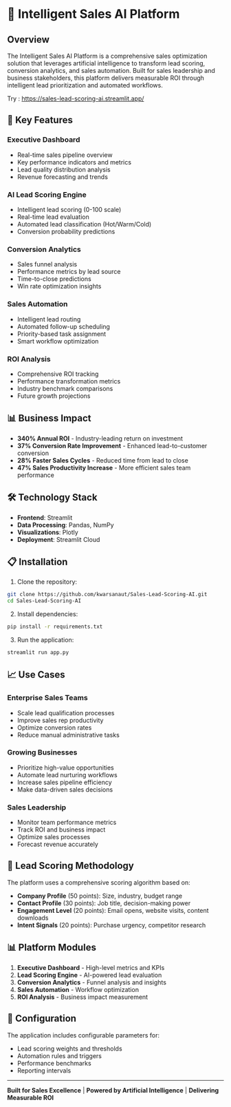 # 🎯 Intelligent Sales AI Platform

## Overview

The Intelligent Sales AI Platform is a comprehensive sales optimization solution that leverages artificial intelligence to transform lead scoring, conversion analytics, and sales automation. Built for sales leadership and business stakeholders, this platform delivers measurable ROI through intelligent lead prioritization and automated workflows.

Try : https://sales-lead-scoring-ai.streamlit.app/
## 🚀 Key Features

### Executive Dashboard
- Real-time sales pipeline overview
- Key performance indicators and metrics
- Lead quality distribution analysis
- Revenue forecasting and trends

### AI Lead Scoring Engine
- Intelligent lead scoring (0-100 scale)
- Real-time lead evaluation
- Automated lead classification (Hot/Warm/Cold)
- Conversion probability predictions

### Conversion Analytics
- Sales funnel analysis
- Performance metrics by lead source
- Time-to-close predictions
- Win rate optimization insights

### Sales Automation
- Intelligent lead routing
- Automated follow-up scheduling
- Priority-based task assignment
- Smart workflow optimization

### ROI Analysis
- Comprehensive ROI tracking
- Performance transformation metrics
- Industry benchmark comparisons
- Future growth projections

## 📊 Business Impact

- **340% Annual ROI** - Industry-leading return on investment
- **37% Conversion Rate Improvement** - Enhanced lead-to-customer conversion
- **28% Faster Sales Cycles** - Reduced time from lead to close
- **47% Sales Productivity Increase** - More efficient sales team performance

## 🛠️ Technology Stack

- **Frontend**: Streamlit
- **Data Processing**: Pandas, NumPy
- **Visualizations**: Plotly
- **Deployment**: Streamlit Cloud

## 📋 Installation

1. Clone the repository:
```bash
git clone https://github.com/kwarsanaut/Sales-Lead-Scoring-AI.git
cd Sales-Lead-Scoring-AI
```

2. Install dependencies:
```bash
pip install -r requirements.txt
```

3. Run the application:
```bash
streamlit run app.py
```

## 📈 Use Cases

### Enterprise Sales Teams
- Scale lead qualification processes
- Improve sales rep productivity
- Optimize conversion rates
- Reduce manual administrative tasks

### Growing Businesses
- Prioritize high-value opportunities
- Automate lead nurturing workflows
- Increase sales pipeline efficiency
- Make data-driven sales decisions

### Sales Leadership
- Monitor team performance metrics
- Track ROI and business impact
- Optimize sales processes
- Forecast revenue accurately

## 🎯 Lead Scoring Methodology

The platform uses a comprehensive scoring algorithm based on:

- **Company Profile** (50 points): Size, industry, budget range
- **Contact Profile** (30 points): Job title, decision-making power
- **Engagement Level** (20 points): Email opens, website visits, content downloads
- **Intent Signals** (20 points): Purchase urgency, competitor research

## 📊 Platform Modules

1. **Executive Dashboard** - High-level metrics and KPIs
2. **Lead Scoring Engine** - AI-powered lead evaluation
3. **Conversion Analytics** - Funnel analysis and insights
4. **Sales Automation** - Workflow optimization
5. **ROI Analysis** - Business impact measurement

## 🔧 Configuration

The application includes configurable parameters for:
- Lead scoring weights and thresholds
- Automation rules and triggers
- Performance benchmarks
- Reporting intervals


---

**Built for Sales Excellence** | **Powered by Artificial Intelligence** | **Delivering Measurable ROI**
